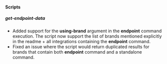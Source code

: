 
#### Scripts

##### get-endpoint-data
- Added support for the **using-brand** argument in the **endpoint** command execution. The script now support the list of brands mentioned explicitly in the readme + all integrations containing the **endpoint** command.
- Fixed an issue where the script would return duplicated results for brands that contain both **endpoint** command and a standalone command.
